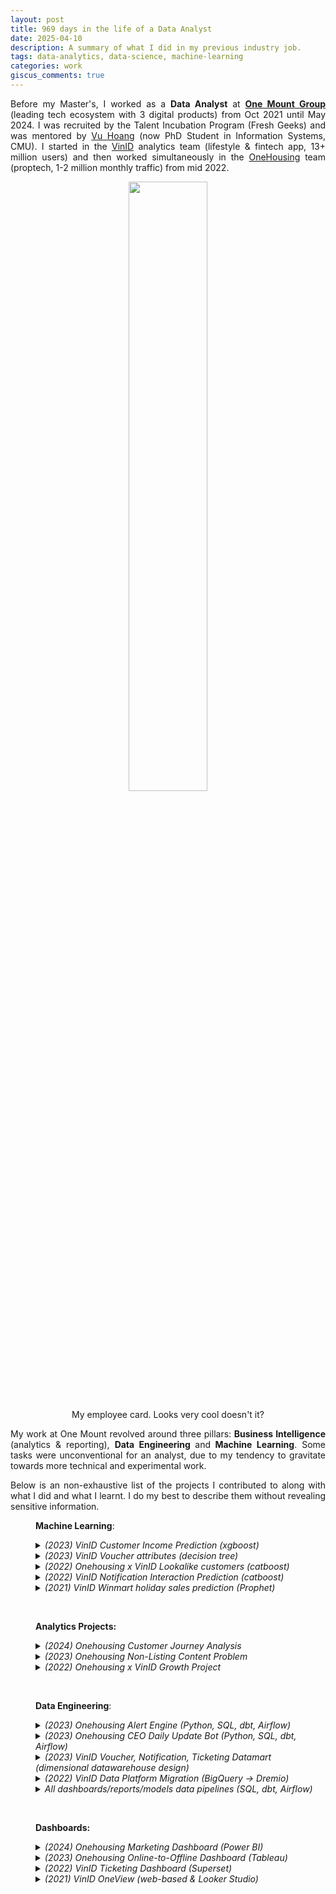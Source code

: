 ```yaml
---
layout: post
title: 969 days in the life of a Data Analyst
date: 2025-04-10
description: A summary of what I did in my previous industry job.
tags: data-analytics, data-science, machine-learning
categories: work
giscus_comments: true
---
```


<p style="text-align: justify;">Before my Master's, I worked as a&nbsp;<strong>Data Analyst</strong> at <a href="https://onemount.com/" target="_blank" rel="noopener"><strong>One Mount Group</strong></a> (leading tech ecosystem with 3 digital products) from Oct 2021 until May 2024. I was recruited by the Talent Incubation Program (Fresh Geeks) and was mentored by <a href="https://www.linkedin.com/in/vuhoangt/">Vu Hoang</a> (now PhD Student in Information Systems, CMU). I started in the <a href="https://vinid.net/">VinID</a> analytics team (lifestyle &amp; fintech app, 13+ million users) and then worked simultaneously in the&nbsp;<a href="https://onehousing.vn/">OneHousing</a> team (proptech, 1-2 million monthly traffic) from mid 2022.</p>

<center> <img style='width:50%' src='https://media.licdn.com/dms/image/v2/D5622AQHrgyBnsvx2Pw/feedshare-shrink_1280/feedshare-shrink_1280/0/1717167494624?e=1748476800&v=beta&t=Oo5E7MI1usjCr7oPibWOcfJr0_eAI-Y2ZRvPxWUP0sA'>
<p>My employee card. Looks very cool doesn't it?</p>
</center>


<p style="text-align: justify;">My work at One Mount revolved around three pillars: <strong>Business Intelligence</strong> (analytics &amp; reporting), <strong>Data Engineering&nbsp;</strong>and<strong> Machine Learning</strong>. Some tasks were unconventional for an analyst, due to my tendency to gravitate towards more technical and experimental work.</p>
<p style="text-align: justify;">Below is an non-exhaustive list of the projects I contributed to along with what I did and what I learnt. I do my best to describe them without revealing sensitive information.</p>
<p style="padding-left: 40px; text-align: justify;"><strong>Machine Learning</strong>:</p>
<details style="padding-left: 40px;">
<summary><em>(2023) VinID Customer Income Prediction (xgboost)</em></summary>
I leveraged our existing features store and experimented with XGBoost to classify customer into 3 income ranges (multi-class classification). The project was unsuccessful due to the lack of meaningful predictors, and time mismatch between labels (collected in 2019) and features (no data from 2019, so we used data from 2020-2022 as proxy).</details>
<details style="padding-left: 40px;">
<summary><em>(2023) VinID Voucher attributes (decision tree)</em></summary>
I fitted a decision tree on vouchers with high/low redemption rate and interpreted the tree to identify the most important attributes of a voucher that would affect its redemption.</details>
<details style="padding-left: 40px;">
<summary><em>(2022) Onehousing x VinID Lookalike customers (catboost)</em></summary>
I used a catboost model (binary classification) to identify customers that are similar to existing homebuyers, using features store from VinID. I also engineered some new features that was considered of high importance by the model. I learnt how to formalize business questions into data science problems, to diagnose the model's performance, and to automate steps in the machine learning pipelines to facilitate experimentations. This was also my first exposure to the imbalanced learning problem.</details>
<details style="padding-left: 40px;">
<summary><em>(2022) VinID Notification Interaction Prediction (catboost)</em></summary>
I used a catboost model to identify customers that are likely to interact with a notification. I also engineered some new features. I learnt how to quickly experiment with different model configurations and feature combinations.</details>
<details style="padding-left: 40px;">
<summary><em>(2021) VinID Winmart holiday sales prediction (Prophet)</em></summary>
I attempted to predict 2022 Tet holiday item-level sales using the Facebook's Prophet library. The model was unsuccessful due to the lack of representative data, as the 2021 data was heavily skewed by the COVID-19 pandemic. This is my first exposure to predictive analytics and time series problems.</details>
<p style="padding-left: 40px; text-align: justify;">&nbsp;</p>
<p style="padding-left: 40px; text-align: justify;"><strong>Analytics Projects:</strong></p>
<details style="padding-left: 40px;">
<summary><em>(2024) Onehousing Customer Journey Analysis</em></summary>
We analyzed the common paths (each step is a feature on the site) customers took after entering our website. We learnt that there was not a clear common path due to a lack of internal links between pages.</details>
<details style="padding-left: 40px;">
<summary><em>(2023) Onehousing Non-Listing Content Problem</em></summary>
We explored the behavior of organic users (i.e, they found our website via Google) and attempted to find patterns that would identify high-likelihood house buyers. I led the initiative along with two other analysts, proposed ideas to track the behavior, proposed a metric that corresponded with high retention, and did the early exploratory analysis. I also informed the data tracking template and data warehouse design for this problem.</details>
<details style="padding-left: 40px;">
<summary><em>(2022) Onehousing x VinID Growth Project</em></summary>
We linked customer attributes (demographic, socio-economic, spatial data, etc.) to real estate purchasing behavior to identify key customer segments. My team and I provided early insights on customer profile informing acquisition strategy, I proposed data collection and experimentation method, and built a dashboard to monitor key project metrics.</details>
<p style="padding-left: 40px; text-align: justify;">&nbsp;</p>
<p style="padding-left: 40px; text-align: justify;"><strong>Data Engineering</strong>:</p>
<details style="padding-left: 40px;">
<summary><em>(2023) Onehousing Alert Engine (Python, SQL, dbt, Airflow)</em></summary>
I designed and developed a system that automatically detects mismatched records between two data sources and sends alerts to the Operations and Sales teams. This helps significantly reduce the time spent on data reconciliation. I learnt to thinking in systems.</details>
<details style="padding-left: 40px;">
<summary><em>(2023) Onehousing CEO Daily Update Bot (Python, SQL, dbt, Airflow)</em></summary>
I built a script that sends daily Slack updates to the CEO about real estate deals in OneHousing. I learnt how to work with the Slack and Tableau API, as well as PyODBC.</details>
<details style="padding-left: 40px;">
<summary><em>(2023) VinID Voucher, Notification, Ticketing Datamart (dimensional datawarehouse design)</em></summary>
I designed and built dimensional datamarts for the various VinID business functions, which contain data about vouchers, app notification, and ticketing. I learnt a lot about dimensional modelling and data warehouse design in the process.</details>
<details style="padding-left: 40px;">
<summary><em>(2022) VinID Data Platform Migration (BigQuery -&gt; Dremio)</em></summary>
We changed our data platform and query engine from Bigquery to Dremio. I re-wrote and optimized SQL queries and data pipelines to fit the new platform. I learnt ELT best practices, most of my subsequent pipelines adhered to <a href="https://docs.getdbt.com/best-practices/how-we-style/0-how-we-style-our-dbt-projects" target="_blank" rel="noopener">dbt style guide</a>.</details>
<details style="padding-left: 40px;">
<summary><em>All dashboards/reports/models data pipelines (SQL, dbt, Airflow)</em></summary>
I built data processing pipelines (partially or entirely) for all projects that I was involved in. I learnt how write readable code and manage my code with Git.</details>
<p style="padding-left: 40px; text-align: justify;">&nbsp;</p>
<p style="padding-left: 40px; text-align: justify;"><strong>Dashboards:</strong></p>
<details style="padding-left: 40px;">
<summary><em> (2024) Onehousing Marketing Dashboard (Power BI)</em></summary>
We built executive dashboard for high-level metrics (acqured users, MAU, lead funnel, etc.) of the OneHousing website, with detailed analytical views for specific marketing functions. I learnt how to work with Power BI.&nbsp;</details>
<details style="padding-left: 40px;">
<summary><em> (2023) Onehousing Online-to-Offline Dashboard (Tableau)</em></summary>
I built an operational dashboard to monitor detailed lead generation and conversion activities by salespeople.</details>
<details style="padding-left: 40px;">
<summary><em> (2022) VinID Ticketing Dashboard (Superset)</em></summary>
I built an operational dashboard about on-app ticket sales (concerts, football matches, recreational parks etc.) and conversion funnel.</details>
<details style="padding-left: 40px;">
<summary><em>(2021) VinID OneView (web-based &amp; Looker Studio)<br></em></summary>
We built a centralized business intelligence platform, containing company-wise key metrics for C-level executives (MTU, MAU, etc.). I built 2 high-level dashboards in 2021: Merchant (about voucher metrics such as claims/redeems) and Product (about north-star app metrics) and I took over as sole maintainer of all related data pipelines in 2022 (200+ tables). I learnt how to debug and track down data errors in a complex pipelines.</details>